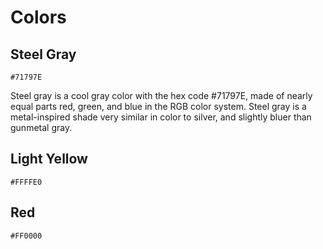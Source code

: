 # Colors

## Steel Gray

`#71797E`

Steel gray is a cool gray color with the hex code #71797E, made of nearly equal parts red, green, and blue in the RGB color system. Steel gray is a metal-inspired shade very similar in color to silver, and slightly bluer than gunmetal gray.

## Light Yellow

`#FFFFE0`

## Red

`#FF0000`
